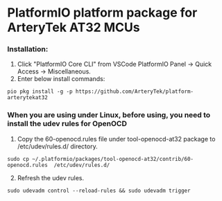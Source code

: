# PlatformIO platform package for ArteryTek AT32 MCUs

### Installation:
1. Click "PlatformIO Core CLI" from VSCode PlatformIO Panel -> Quick Access -> Miscellaneous.
2. Enter below install commands:
``` 
pio pkg install -g -p https://github.com/ArteryTek/platform-arterytekat32
```

### When you are using under Linux, before using, you need to install the udev rules for OpenOCD
1. Copy the 60-openocd.rules file under tool-openocd-at32 package to /etc/udev/rules.d/ directory.
```
sudo cp ~/.platformio/packages/tool-openocd-at32/contrib/60-openocd.rules  /etc/udev/rules.d/
```
2. Refresh the udev rules.
```
sudo udevadm control --reload-rules && sudo udevadm trigger
```